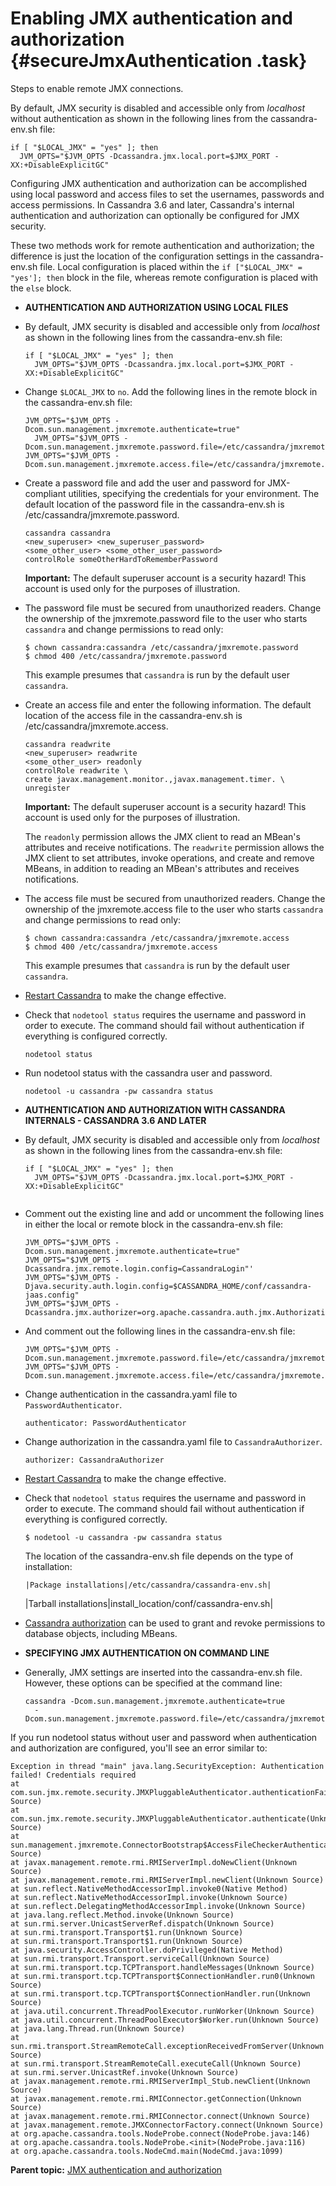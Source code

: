 # Enabling JMX authentication and authorization {#secureJmxAuthentication .task}

Steps to enable remote JMX connections.

By default, JMX security is disabled and accessible only from *localhost* without authentication as shown in the following lines from the cassandra-env.sh file:

```no-highlight
if [ "$LOCAL_JMX" = "yes" ]; then
  JVM_OPTS="$JVM_OPTS -Dcassandra.jmx.local.port=$JMX_PORT -XX:+DisableExplicitGC"
```

Configuring JMX authentication and authorization can be accomplished using local password and access files to set the usernames, passwords and access permissions. In Cassandra 3.6 and later, Cassandra's internal authentication and authorization can optionally be configured for JMX security.

These two methods work for remote authentication and authorization; the difference is just the location of the configuration settings in the cassandra-env.sh file. Local configuration is placed within the `if ["$LOCAL_JMX" = "yes']; then` block in the file, whereas remote configuration is placed with the `else` block.

-   **AUTHENTICATION AND AUTHORIZATION USING LOCAL FILES**
-   By default, JMX security is disabled and accessible only from *localhost* as shown in the following lines from the cassandra-env.sh file:

    ```no-highlight
    if [ "$LOCAL_JMX" = "yes" ]; then
      JVM_OPTS="$JVM_OPTS -Dcassandra.jmx.local.port=$JMX_PORT -XX:+DisableExplicitGC"
    ```

-   Change `$LOCAL_JMX` to `no`. Add the following lines in the remote block in the cassandra-env.sh file:

    ```no-highlight
    JVM_OPTS="$JVM_OPTS -Dcom.sun.management.jmxremote.authenticate=true"
      JVM_OPTS="$JVM_OPTS -Dcom.sun.management.jmxremote.password.file=/etc/cassandra/jmxremote.password"
    JVM_OPTS="$JVM_OPTS -Dcom.sun.management.jmxremote.access.file=/etc/cassandra/jmxremote.access"
    ```

-   Create a password file and add the user and password for JMX-compliant utilities, specifying the credentials for your environment. The default location of the password file in the cassandra-env.sh is /etc/cassandra/jmxremote.password.

    ```
    cassandra cassandra
    <new_superuser> <new_superuser_password>
    <some_other_user> <some_other_user_password>
    controlRole someOtherHardToRememberPassword
    ```

    **Important:** The default superuser account is a security hazard! This account is used only for the purposes of illustration.

-   The password file must be secured from unauthorized readers. Change the ownership of the jmxremote.password file to the user who starts `cassandra` and change permissions to read only:

    ```screen
    $ chown cassandra:cassandra /etc/cassandra/jmxremote.password
    $ chmod 400 /etc/cassandra/jmxremote.password
    ```

    This example presumes that `cassandra` is run by the default user `cassandra`.

-   Create an access file and enter the following information. The default location of the access file in the cassandra-env.sh is /etc/cassandra/jmxremote.access.

    ```
    cassandra readwrite
    <new_superuser> readwrite
    <some_other_user> readonly
    controlRole readwrite \
    create javax.management.monitor.,javax.management.timer. \
    unregister
    ```

    **Important:** The default superuser account is a security hazard! This account is used only for the purposes of illustration.

    The `readonly` permission allows the JMX client to read an MBean's attributes and receive notifications. The `readwrite` permission allows the JMX client to set attributes, invoke operations, and create and remove MBeans, in addition to reading an MBean's attributes and receives notifications.

-   The access file must be secured from unauthorized readers. Change the ownership of the jmxremote.access file to the user who starts `cassandra` and change permissions to read only:

    ```screen
    $ chown cassandra:cassandra /etc/cassandra/jmxremote.access
    $ chmod 400 /etc/cassandra/jmxremote.access
    ```

    This example presumes that `cassandra` is run by the default user `cassandra`.

-   [Restart Cassandra](../initialize/referenceStartStopTOC.md) to make the change effective.

-   Check that `nodetool status` requires the username and password in order to execute. The command should fail without authentication if everything is configured correctly.

    ```language-bash
    nodetool status
    ```

-   Run nodetool status with the cassandra user and password.

    ```language-bash
    nodetool -u cassandra -pw cassandra status
    ```

-   **AUTHENTICATION AND AUTHORIZATION WITH CASSANDRA INTERNALS - CASSANDRA 3.6 AND LATER**
-   By default, JMX security is disabled and accessible only from *localhost* as shown in the following lines from the cassandra-env.sh file:

    ```no-highlight
    if [ "$LOCAL_JMX" = "yes" ]; then
      JVM_OPTS="$JVM_OPTS -Dcassandra.jmx.local.port=$JMX_PORT -XX:+DisableExplicitGC"
    ```

    ```

    ```

-   Comment out the existing line and add or uncomment the following lines in either the local or remote block in the cassandra-env.sh file:

    ```no-highlight
    JVM_OPTS="$JVM_OPTS -Dcom.sun.management.jmxremote.authenticate=true"
    JVM_OPTS="$JVM_OPTS -Dcassandra.jmx.remote.login.config=CassandraLogin"'
    JVM_OPTS="$JVM_OPTS -Djava.security.auth.login.config=$CASSANDRA_HOME/conf/cassandra-jaas.config"
    JVM_OPTS="$JVM_OPTS -Dcassandra.jmx.authorizer=org.apache.cassandra.auth.jmx.AuthorizationProxy"
    ```

-   And comment out the following lines in the cassandra-env.sh file:

    ```no-highlight
    JVM_OPTS="$JVM_OPTS -Dcom.sun.management.jmxremote.password.file=/etc/cassandra/jmxremote.password"
    JVM_OPTS="$JVM_OPTS -Dcom.sun.management.jmxremote.access.file=/etc/cassandra/jmxremote.access"
    ```

-   Change authentication in the cassandra.yaml file to `PasswordAuthenticator`.

    ```
    authenticator: PasswordAuthenticator
    ```

-   Change authorization in the cassandra.yaml file to `CassandraAuthorizer`.

    ```
    authorizer: CassandraAuthorizer
    ```

-   [Restart Cassandra](../initialize/referenceStartStopTOC.md) to make the change effective.

-   Check that `nodetool status` requires the username and password in order to execute. The command should fail without authentication if everything is configured correctly.

    ```screen
    $ nodetool -u cassandra -pw cassandra status
    ```

    The location of the cassandra-env.sh file depends on the type of installation:

        |Package installations|/etc/cassandra/cassandra-env.sh|
    |Tarball installations|install\_location/conf/cassandra-env.sh|

-   [Cassandra authorization](secureConfigInternalAuth.md) can be used to grant and revoke permissions to database objects, including MBeans.

-   **SPECIFYING JMX AUTHENTICATION ON COMMAND LINE**
-   Generally, JMX settings are inserted into the cassandra-env.sh file. However, these options can be specified at the command line:

    ```no-highlight
    cassandra -Dcom.sun.management.jmxremote.authenticate=true
      -Dcom.sun.management.jmxremote.password.file=/etc/cassandra/jmxremote.password
    ```


If you run nodetool status without user and password when authentication and authorization are configured, you'll see an error similar to:

```
Exception in thread "main" java.lang.SecurityException: Authentication failed! Credentials required
at com.sun.jmx.remote.security.JMXPluggableAuthenticator.authenticationFailure(Unknown Source)
at com.sun.jmx.remote.security.JMXPluggableAuthenticator.authenticate(Unknown Source)
at sun.management.jmxremote.ConnectorBootstrap$AccessFileCheckerAuthenticator.authenticate(Unknown Source)
at javax.management.remote.rmi.RMIServerImpl.doNewClient(Unknown Source)
at javax.management.remote.rmi.RMIServerImpl.newClient(Unknown Source)
at sun.reflect.NativeMethodAccessorImpl.invoke0(Native Method)
at sun.reflect.NativeMethodAccessorImpl.invoke(Unknown Source)
at sun.reflect.DelegatingMethodAccessorImpl.invoke(Unknown Source)
at java.lang.reflect.Method.invoke(Unknown Source)
at sun.rmi.server.UnicastServerRef.dispatch(Unknown Source)
at sun.rmi.transport.Transport$1.run(Unknown Source)
at sun.rmi.transport.Transport$1.run(Unknown Source)
at java.security.AccessController.doPrivileged(Native Method)
at sun.rmi.transport.Transport.serviceCall(Unknown Source)
at sun.rmi.transport.tcp.TCPTransport.handleMessages(Unknown Source)
at sun.rmi.transport.tcp.TCPTransport$ConnectionHandler.run0(Unknown Source)
at sun.rmi.transport.tcp.TCPTransport$ConnectionHandler.run(Unknown Source)
at java.util.concurrent.ThreadPoolExecutor.runWorker(Unknown Source)
at java.util.concurrent.ThreadPoolExecutor$Worker.run(Unknown Source)
at java.lang.Thread.run(Unknown Source)
at sun.rmi.transport.StreamRemoteCall.exceptionReceivedFromServer(Unknown Source)
at sun.rmi.transport.StreamRemoteCall.executeCall(Unknown Source)
at sun.rmi.server.UnicastRef.invoke(Unknown Source)
at javax.management.remote.rmi.RMIServerImpl_Stub.newClient(Unknown Source)
at javax.management.remote.rmi.RMIConnector.getConnection(Unknown Source)
at javax.management.remote.rmi.RMIConnector.connect(Unknown Source)
at javax.management.remote.JMXConnectorFactory.connect(Unknown Source)
at org.apache.cassandra.tools.NodeProbe.connect(NodeProbe.java:146)
at org.apache.cassandra.tools.NodeProbe.<init>(NodeProbe.java:116)
at org.apache.cassandra.tools.NodeCmd.main(NodeCmd.java:1099)
```

**Parent topic:** [JMX authentication and authorization](../../cassandra/configuration/secureJMXAuthenticationTOC.md)

